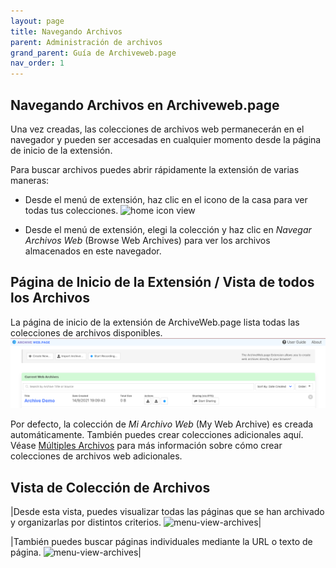 ```yaml
---
layout: page
title: Navegando Archivos
parent: Administración de archivos
grand_parent: Guía de Archiveweb.page
nav_order: 1
---
```


## Navegando Archivos en Archiveweb.page
Una vez creadas, las colecciones de archivos web permanecerán en el navegador y pueden ser accesadas en cualquier momento desde la página de inicio de la extensión. 

Para buscar archivos puedes abrir rápidamente la extensión de varias maneras:

- Desde el menú de extensión, haz clic en el icono de la casa para ver todas tus colecciones.
  ![home icon view](/assets/images/managing/home-icon-view.png)

<!-- - También puedes hacer clic derecho y seleccionar *Visualizar Archivos Web* desde el menú de contexto.
  ![menu-view-archives](/assets/images/managing/menu-view-archives.png)

 -->

 - Desde el menú de extensión, elegi la colección y haz clic en *Navegar Archivos Web* (Browse Web Archives) para ver los archivos almacenados en este navegador.

## Página de Inicio de la Extensión / Vista de todos los Archivos 

La página de inicio de la extensión de ArchiveWeb.page lista todas las colecciones de archivos disponibles.
![menu-view-archives](/assets/images/managing/ext-home-page.png)

Por defecto, la colección de *Mi Archivo Web* (My Web Archive) es creada automáticamente. También puedes crear colecciones adicionales aquí. Véase [Múltiples Archivos](/es/administrar/múltiples_archivos) para más información sobre cómo crear colecciones de archivos web adicionales. 

## Vista de Colección de Archivos

|Desde esta vista, puedes visualizar todas las páginas que se han archivado y organizarlas por distintos criterios. 
![menu-view-archives](/assets/images/managing/coll-page.png)|


|También puedes buscar páginas individuales mediante la URL o texto de página.
![menu-view-archives](/assets/images/managing/coll-page-search.png)|
